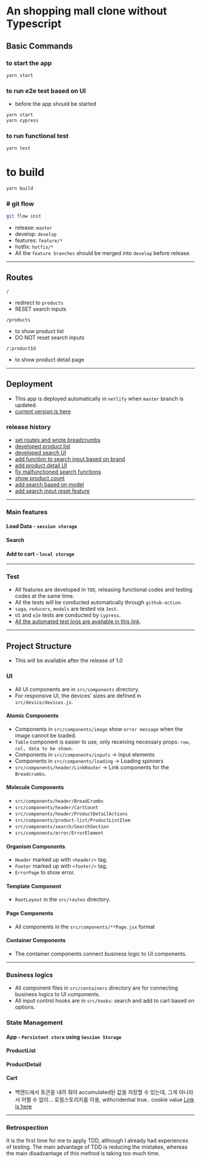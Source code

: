 # An shopping mall clone without Typescript

## Basic Commands

### to start the app

```bash
yarn start
```

### to run e2e test based on UI

- before the app should be started

```bash
yarn start
yarn cypress
```

### to run functional test

```bash
yarn test
```

# to build

```bash
yarn build
```

### # git flow

```bash
git flow init
```

- release: `master`
- develop: `develop`
- features: `feature/*`
- hotfix: `hotfix/*`
- All the `feature branches` should be merged into `develop` before release.

<hr />

## Routes

`/`

- redirect to `products`
- RESET search inputs

`/products`

- to show product list
- DO NOT reset search inputs

`/:productId`

- to show product detail page

<hr/>

## Deployment

- This app is deployed automatically in `netlify` when `master` branch is updated.
- [current version is here](https://frolicking-moonbeam-50949b.netlify.app)

### release history

- [set routes and wrote breadcrumbs](https://github.com/loquemedalagana/shopping-mall-clone/pull/3)
- [developed product list](https://github.com/loquemedalagana/shopping-mall-clone/commit/bf36082f813b8d3b3997e2888e3862b79c728916)
- [developed search UI](https://github.com/loquemedalagana/shopping-mall-clone/commit/4463579b454d859ff3428f658905ef510ed22e22)
- [add function to search input based on brand](https://github.com/loquemedalagana/shopping-mall-clone/commit/b803cb9f4db869ef7fb1fb16d219274085fb249a)
- [add product detail UI](https://github.com/loquemedalagana/shopping-mall-clone/commit/deb561c6d91354c294097a9165350b40eef529b6)
- [fix malfunctioned search functions](https://github.com/loquemedalagana/shopping-mall-clone/commit/efffdf065e2fd78b5f9fc6a330b00eed6feb28a6)
- [show product count](https://github.com/loquemedalagana/shopping-mall-clone/commit/5846d0ba78a9d20ac009518b38d00bb3888ea012)
- [add search based on model](https://github.com/loquemedalagana/shopping-mall-clone/pull/16/files)
- [add search input reset feature](https://github.com/loquemedalagana/shopping-mall-clone/pull/17/files)

<hr />

### Main features

#### Load Data - `session storage`

#### Search

#### Add to cart - `local storage`

<hr />

### Test

- All features are developed in `TDD`, releasing functional codes and testing codes at the same time.
- All the tests will be conducted automatically through `github-action`.
- `saga`, `reducers`, `models` are tested via `Jest`.
- `UI` and `e2e` tests are conducted by `cypress`.
- [All the automated test logs are available in this link](https://github.com/loquemedalagana/shopping-mall-clone/actions).

<hr/>

## Project Structure

- This will be available after the release of 1.0

### UI

- All UI components are in `src/components` directory.
- For responsive UI, the devices' sizes are defined in `src/device/devices.js`.

#### Atomic Components

- Components in `src/components/image` show `error message` when the image cannot be loaded.
- `Table` component is easier to use, only receiving necessary props: `row, col, data to be shown`.
- Components in `src/components/inputs` -> Input elements
- Components in `src/components/loading` -> Loading spinners
- `src/components/header/LinkRouter` -> Link components for the `Breadcrumbs`.

#### Molecule Components

- `src/components/header/BreadCrumbs`
- `src/components/header/CartCount`
- `src/components/header/ProductDetailActions`
- `src/components/product-list/ProductListItem`
- `src/components/search/SearchSection`
- `src/components/error/ErrorElement`

#### Organism Components

- `Header` marked up with `<header/>` tag.
- `Footer` marked up with `<footer/>` tag.
- `ErrorPage` to show error.

#### Template Component

- `RootLayout` in the `src/routes` directory.

#### Page Components

- All components in the `src/components/**Page.jsx` format

#### Container Components

- The container components connect business logic to UI components.

<hr />

### Business logics

- All component files in `src/containers` directory are for connecting business logics to UI components.
- All input control hooks are in `src/hooks`: search and add to cart based on options.

### State Management

#### App - `Persistent store` using `Session Storage`

#### ProductList

#### ProductDetail

#### Cart

- 백앤드에서 토큰을 내려 줘야 accumulated된 값을 저장할 수 있는데, 그게 아니라서 어쩔 수 없이... 로컬스토리지를 이용, withcridential true.. cookie value [Link is here](https://github.com/loquemedalagana/shopping-mall-clone/blob/develop/src/stores/cartStore.js)

<hr />

### Retrospection

It is the first time for me to apply TDD, although I already had experiences of testing. The main advantage of TDD is reducing the mistakes, whereas the main disadvantage of this method is taking too much time.
